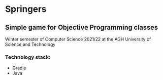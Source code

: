 # Springers
## Simple game for Objective Programming classes

Winter semester of Computer Science 2021/22 at the AGH University of Science and Technology

### Technology stack:
- Gradle
- Java
